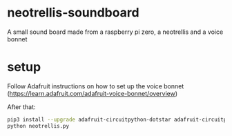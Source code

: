 # neotrellis-soundboard

A small sound board made from a raspberry pi zero, a neotrellis and a voice bonnet 


# setup

Follow Adafruit instructions on how to set up the voice bonnet (https://learn.adafruit.com/adafruit-voice-bonnet/overview)

After that:

```sh
pip3 install --upgrade adafruit-circuitpython-dotstar adafruit-circuitpython-neotrellis
python neotrellis.py
```